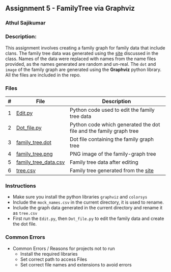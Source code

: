 ## Assignment 5 - FamilyTree via Graphviz
### Athul Sajikumar
### Description:

This assignment involves creating a family graph for family data that include clans. The family tree data was generated using the [site](http://mcdemarco.net/tools/family-tree-generator/lineage.html) discussed in the class. Names of the data were replaced with names from the name files provided, as the names generated are random and un-real. The `dot` and `image` of the family graph are generated using the **Graphviz** python library. All the files are included in the repo.

### Files


|   #   | File            | Description                                        |
| :---: | --------------- | -------------------------------------------------- |
|   1   |[Edit.py](./Edit.py)        | Python code used to edit the family tree data      |
|   2   | [Dot_file.py](./Dot_file.py)  | Python code which generated the dot file and the family graph tree        |
|   3   | [family_tree.dot](./family_tree.dot) | Dot file containing the family graph tree |
|   4   | [family_tree.png](./family_tree.png) | PNG image of the family-graph tree |
|   5   | [family_tree_data.csv](./family_tree_data.csv) | Family tree data after editing  |
|   6   | [tree.csv](./tree.csv) | Family tree generated from the [site](http://mcdemarco.net/tools/family-tree-generator/lineage.html) |

### Instructions

- Make sure you install the python libraries `graphviz` and `colorsys`
- Include the `mock_names.csv` in the current directory, it is used to rename.
- Include the graph data generated in the current directory and rename it as `tree.csv`
- First run the `Edit.py`, then `Dot_file.py` to edit the family data and create the dot file.

### Common Errors

- Common Errors / Reasons for projects not to run
    - Install the required libraries
    - Set correct path to access Files
    - Set correct file names and extensions to avoid errors

